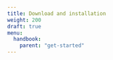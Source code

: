 ```yaml
---
title: Download and installation
weight: 200
draft: true
menu:
  handbook:
    parent: "get-started"
---
```


